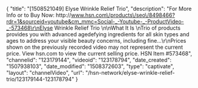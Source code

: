 {
    "title": "[1508521049] Elyse Wrinkle Relief Trio",
    "description": "For More Info or to Buy Now: http:\/\/www.hsn.com\/products\/seo\/8498466?rdr=1&sourceid=youtube&cm_mmc=Social-_-Youtube-_-ProductVideo-_-573468\r\nElyse Wrinkle Relief Trio  \n\nWhat It Is \nTrio of products provides you with advanced agedefying ingredients for all skin types and ages to address your visible beauty concerns, including fine...\r\nPrices shown on the previously recorded video may not represent the current price.  View hsn.com to view the current selling price. HSN Item #573468",
    "channelid": "123179144",
    "videoid": "123178794",
    "date_created": "1507938103",
    "date_modified": "1508372603",
    "type": "captivate",
    "layout": "channelVideo",
    "url": "\/hsn-network\/elyse-wrinkle-relief-trio\/123179144-123178794"
}